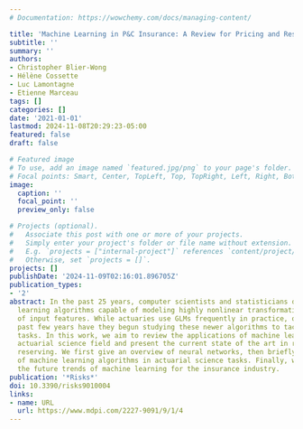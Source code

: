 ```yaml
---
# Documentation: https://wowchemy.com/docs/managing-content/

title: 'Machine Learning in P&C Insurance: A Review for Pricing and Reserving'
subtitle: ''
summary: ''
authors:
- Christopher Blier-Wong
- Hélène Cossette
- Luc Lamontagne
- Etienne Marceau
tags: []
categories: []
date: '2021-01-01'
lastmod: 2024-11-08T20:29:23-05:00
featured: false
draft: false

# Featured image
# To use, add an image named `featured.jpg/png` to your page's folder.
# Focal points: Smart, Center, TopLeft, Top, TopRight, Left, Right, BottomLeft, Bottom, BottomRight.
image:
  caption: ''
  focal_point: ''
  preview_only: false

# Projects (optional).
#   Associate this post with one or more of your projects.
#   Simply enter your project's folder or file name without extension.
#   E.g. `projects = ["internal-project"]` references `content/project/deep-learning/index.md`.
#   Otherwise, set `projects = []`.
projects: []
publishDate: '2024-11-09T02:16:01.896705Z'
publication_types:
- '2'
abstract: In the past 25 years, computer scientists and statisticians developed machine
  learning algorithms capable of modeling highly nonlinear transformations and interactions
  of input features. While actuaries use GLMs frequently in practice, only in the
  past few years have they begun studying these newer algorithms to tackle insurance-related
  tasks. In this work, we aim to review the applications of machine learning to the
  actuarial science field and present the current state of the art in ratemaking and
  reserving. We first give an overview of neural networks, then briefly outline applications
  of machine learning algorithms in actuarial science tasks. Finally, we summarize
  the future trends of machine learning for the insurance industry.
publication: '*Risks*'
doi: 10.3390/risks9010004
links:
- name: URL
  url: https://www.mdpi.com/2227-9091/9/1/4
---
```

